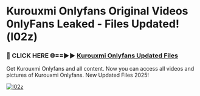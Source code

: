 # Kurouxmi Onlyfans Original Videos 0nlyFans Leaked - Files Updated! (l02z)

<h3>🔴 CLICK HERE 🌐==►► <a href="https://tinyurl.com/ehrbuxhb" rel="nofollow">Kurouxmi Onlyfans Updated Files</a></h3>

Get Kurouxmi Onlyfans and all content. Now you can access all videos and pictures of Kurouxmi Onlyfans. New Updated Files 2025!

[![l02z](https://i.imgur.com/lVYEuWS.gif)](https://tinyurl.com/ehrbuxhb)
